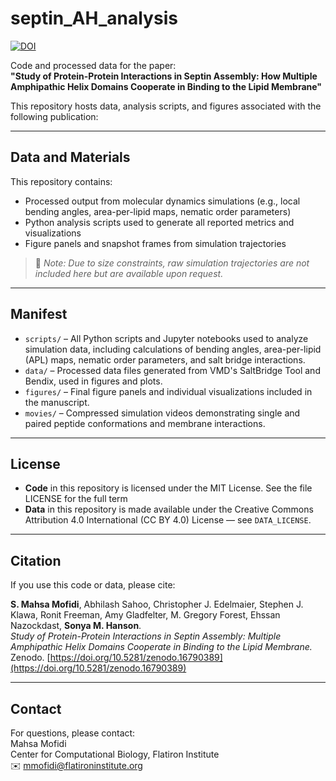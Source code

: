 # septin_AH_analysis
[![DOI](https://zenodo.org/badge/DOI/10.5281/zenodo.16790389.svg)](https://doi.org/10.5281/zenodo.16790389)

Code and processed data for the paper:  
**"Study of Protein-Protein Interactions in Septin Assembly: How Multiple Amphipathic Helix Domains Cooperate in Binding to the Lipid Membrane"**

This repository hosts data, analysis scripts, and figures associated with the following publication:

---

## Data and Materials

This repository contains:
- Processed output from molecular dynamics simulations (e.g., local bending angles, area-per-lipid maps, nematic order parameters)
- Python analysis scripts used to generate all reported metrics and visualizations
- Figure panels and snapshot frames from simulation trajectories

> 🔗 *Note: Due to size constraints, raw simulation trajectories are not included here but are available upon request.*

---

## Manifest

- `scripts/` – All Python scripts and Jupyter notebooks used to analyze simulation data, including calculations of bending angles, area-per-lipid (APL) maps, nematic order parameters, and salt bridge interactions.
- `data/` – Processed data files generated from VMD's SaltBridge Tool and Bendix, used in figures and plots.
- `figures/` – Final figure panels and individual visualizations included in the manuscript.
- `movies/` – Compressed simulation videos demonstrating single and paired peptide conformations and membrane interactions.


---

## License

- **Code** in this repository is licensed under the MIT License. See the file LICENSE for the full term
- **Data** in this repository is made available under the Creative Commons Attribution 4.0 International (CC BY 4.0) License — see `DATA_LICENSE`.

---

## Citation

If you use this code or data, please cite:

**S. Mahsa Mofidi**, Abhilash Sahoo, Christopher J. Edelmaier, Stephen J. Klawa, Ronit Freeman, Amy Gladfelter, M. Gregory Forest, Ehssan Nazockdast, **Sonya M. Hanson**.  
*Study of Protein-Protein Interactions in Septin Assembly: Multiple Amphipathic Helix Domains Cooperate in Binding to the Lipid Membrane.*  
Zenodo. [https://doi.org/10.5281/zenodo.16790389](https://doi.org/10.5281/zenodo.16790389)

---

## Contact

For questions, please contact:  
Mahsa Mofidi  
Center for Computational Biology, Flatiron Institute  
✉️ mmofidi@flatironinstitute.org


